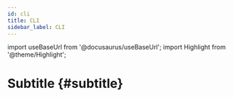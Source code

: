 ```yaml
---
id: cli
title: CLI
sidebar_label: CLI
---
```

import useBaseUrl from '@docusaurus/useBaseUrl'; 
import Highlight from '@theme/Highlight';

# Subtitle {#subtitle}

